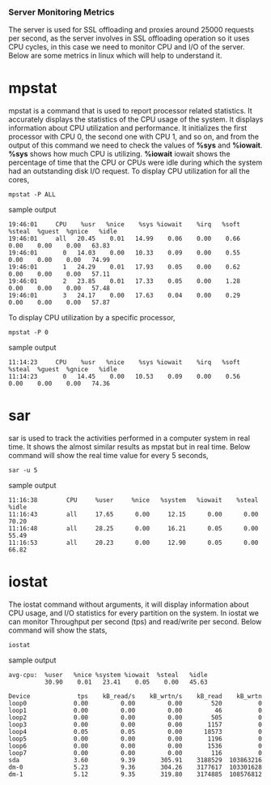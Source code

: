 ### Server Monitoring Metrics

The server is used for SSL offloading and proxies around 25000 requests per second, 
as the server involves in SSL offloading operation so it uses CPU cycles, in this
case we need to monitor CPU and I/O of the server.
Below are some metrics in linux which will help to understand it.

# mpstat

mpstat is a command that is used to report processor related statistics. 
It accurately displays the statistics of the CPU usage of the system. 
It displays information about CPU utilization and performance. 
It initializes the first processor with CPU 0, the second one with CPU 1, and so on,
and from the output of this command we need to check the values of **%sys** and **%iowait**.
**%sys** shows how much CPU is utilizing.
**%iowait** iowait shows the percentage of time that the CPU or CPUs were idle during
which the system had an outstanding disk I/O request.
To display CPU utilization for all the cores,
```
mpstat -P ALL
```
sample output
```
19:46:01     CPU    %usr   %nice    %sys %iowait    %irq   %soft  %steal  %guest  %gnice   %idle
19:46:01     all   20.45    0.01   14.99    0.06    0.00    0.66    0.00    0.00    0.00   63.83
19:46:01       0   14.03    0.00   10.33    0.09    0.00    0.55    0.00    0.00    0.00   74.99
19:46:01       1   24.29    0.01   17.93    0.05    0.00    0.62    0.00    0.00    0.00   57.11
19:46:01       2   23.85    0.01   17.33    0.05    0.00    1.28    0.00    0.00    0.00   57.48
19:46:01       3   24.17    0.00   17.63    0.04    0.00    0.29    0.00    0.00    0.00   57.87
```

To display CPU utilization by a specific processor,
```
mpstat -P 0
```
sample output
```
11:14:23     CPU    %usr   %nice    %sys %iowait    %irq   %soft  %steal  %guest  %gnice   %idle
11:14:23       0   14.45    0.00   10.53    0.09    0.00    0.56    0.00    0.00    0.00   74.36
```
# sar

sar is used to track the activities performed in a computer system in real time.
It shows the almost similar results as mpstat but in real time.
Below command will show the real time value for every 5 seconds,
```
sar -u 5
```
sample output
```
11:16:38        CPU     %user     %nice   %system   %iowait    %steal     %idle
11:16:43        all     17.65      0.00     12.15      0.00      0.00     70.20
11:16:48        all     28.25      0.00     16.21      0.05      0.00     55.49
11:16:53        all     20.23      0.00     12.90      0.05      0.00     66.82
```
# iostat

The iostat command without arguments, it will display information about CPU usage, 
and I/O statistics for every partition on the system.
In iostat we can monitor Throughput per second (tps) and read/write per second.
Below command will show the stats,
```
iostat
```
sample output
```
avg-cpu:  %user   %nice %system %iowait  %steal   %idle
          30.90    0.01   23.41    0.05    0.00   45.63

Device             tps    kB_read/s    kB_wrtn/s    kB_read    kB_wrtn
loop0             0.00         0.00         0.00        520          0
loop1             0.00         0.00         0.00         46          0
loop2             0.00         0.00         0.00        505          0
loop3             0.00         0.00         0.00       1157          0
loop4             0.05         0.05         0.00      18573          0
loop5             0.00         0.00         0.00       1196          0
loop6             0.00         0.00         0.00       1536          0
loop7             0.00         0.00         0.00        116          0
sda               3.60         9.39       305.91    3188529  103863216
dm-0              5.23         9.36       304.26    3177617  103301628
dm-1              5.12         9.35       319.80    3174885  108576812
```
